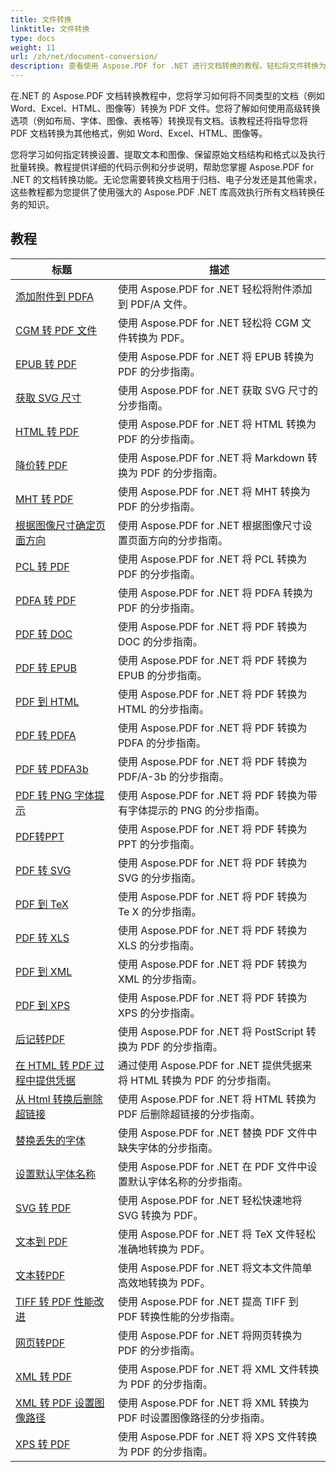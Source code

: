 ```yaml
---
title: 文件转换
linktitle: 文件转换
type: docs
weight: 11
url: /zh/net/document-conversion/
description: 查看使用 Aspose.PDF for .NET 进行文档转换的教程。轻松将文件转换为不同的格式。
---
```

在.NET 的 Aspose.PDF 文档转换教程中，您将学习如何将不同类型的文档（例如 Word、Excel、HTML、图像等）转换为 PDF 文件。您将了解如何使用高级转换选项（例如布局、字体、图像、表格等）转换现有文档。该教程还将指导您将 PDF 文档转换为其他格式，例如 Word、Excel、HTML、图像等。 

您将学习如何指定转换设置、提取文本和图像、保留原始文档结构和格式以及执行批量转换。教程提供详细的代码示例和分步说明，帮助您掌握 Aspose.PDF for .NET 的文档转换功能。无论您需要转换文档用于归档、电子分发还是其他需求，这些教程都为您提供了使用强大的 Aspose.PDF .NET 库高效执行所有文档转换任务的知识。

## 教程
| 标题 | 描述 |
| --- | --- | 
| [添加附件到 PDFA](./add-attachment-to-pdfa/) | 使用 Aspose.PDF for .NET 轻松将附件添加到 PDF/A 文件。 |  
| [CGM 转 PDF 文件](./cgm-to-pdf/) | 使用 Aspose.PDF for .NET 轻松将 CGM 文件转换为 PDF。 |  
| [EPUB 转 PDF](./epub-to-pdf/) | 使用 Aspose.PDF for .NET 将 EPUB 转换为 PDF 的分步指南。 |  
| [获取 SVG 尺寸](./get-svg-dimensions/) | 使用 Aspose.PDF for .NET 获取 SVG 尺寸的分步指南。 |  
| [HTML 转 PDF](./html-to-pdf/) | 使用 Aspose.PDF for .NET 将 HTML 转换为 PDF 的分步指南。 |  
| [降价转 PDF](./markdown-to-pdf/) | 使用 Aspose.PDF for .NET 将 Markdown 转换为 PDF 的分步指南。 |  
| [MHT 转 PDF](./mht-to-pdf/) | 使用 Aspose.PDF for .NET 将 MHT 转换为 PDF 的分步指南。 |  
| [根据图像尺寸确定页面方向](./page-orientation-according-image-dimensions/) | 使用 Aspose.PDF for .NET 根据图像尺寸设置页面方向的分步指南。 |  
| [PCL 转 PDF](./pcl-to-pdf/) | 使用 Aspose.PDF for .NET 将 PCL 转换为 PDF 的分步指南。 |  
| [PDFA 转 PDF](./pdfa-to-pdf/) | 使用 Aspose.PDF for .NET 将 PDFA 转换为 PDF 的分步指南。 |  
| [PDF 转 DOC](./pdf-to-doc/) | 使用 Aspose.PDF for .NET 将 PDF 转换为 DOC 的分步指南。  |  
| [PDF 转 EPUB](./pdf-to-epub/) | 使用 Aspose.PDF for .NET 将 PDF 转换为 EPUB 的分步指南。 |  
| [PDF 到 HTML](./pdf-to-html/) | 使用 Aspose.PDF for .NET 将 PDF 转换为 HTML 的分步指南。 |  
| [PDF 转 PDFA](./pdf-to-pdfa/) | 使用 Aspose.PDF for .NET 将 PDF 转换为 PDFA 的分步指南。 |  
| [PDF 转 PDFA3b](./pdf-to-pdfa3b/) | 使用 Aspose.PDF for .NET 将 PDF 转换为 PDF/A-3b 的分步指南。 |  
| [PDF 转 PNG 字体提示](./pdf-to-png-font-hinting/) | 使用 Aspose.PDF for .NET 将 PDF 转换为带有字体提示的 PNG 的分步指南。 |  
| [PDF转PPT](./pdf-to-ppt/) | 使用 Aspose.PDF for .NET 将 PDF 转换为 PPT 的分步指南。 |  
| [PDF 转 SVG](./pdf-to-svg/) | 使用 Aspose.PDF for .NET 将 PDF 转换为 SVG 的分步指南。 |  
| [PDF 到 TeX](./pdf-to-tex/) | 使用 Aspose.PDF for .NET 将 PDF 转换为 Te X 的分步指南。 |  
| [PDF 转 XLS](./pdf-to-xls/) | 使用 Aspose.PDF for .NET 将 PDF 转换为 XLS 的分步指南。 |  
| [PDF 到 XML](./pdf-to-xml/) | 使用 Aspose.PDF for .NET 将 PDF 转换为 XML 的分步指南。 |  
| [PDF 到 XPS](./pdf-to-xps/) | 使用 Aspose.PDF for .NET 将 PDF 转换为 XPS 的分步指南。 |  
| [后记转PDF](./postscript-to-pdf/) | 使用 Aspose.PDF for .NET 将 PostScript 转换为 PDF 的分步指南。 |  
| [在 HTML 转 PDF 过程中提供凭据](./provide-credentials-during-html-to-pdf/) | 通过使用 Aspose.PDF for .NET 提供凭据来将 HTML 转换为 PDF 的分步指南。 |  
| [从 Html 转换后删除超链接](./remove-hyperlinks-after-converting-from-html/) | 使用 Aspose.PDF for .NET 将 HTML 转换为 PDF 后删除超链接的分步指南。 |  
| [替换丢失的字体](./replace-missing-fonts/) | 使用 Aspose.PDF for .NET 替换 PDF 文件中缺失字体的分步指南。 |  
| [设置默认字体名称](./set-default-font-name/) | 使用 Aspose.PDF for .NET 在 PDF 文件中设置默认字体名称的分步指南。 |  
| [SVG 转 PDF](./svg-to-pdf/) | 使用 Aspose.PDF for .NET 轻松快速地将 SVG 转换为 PDF。 |  
| [文本到 PDF](./tex-to-pdf/) | 使用 Aspose.PDF for .NET 将 TeX 文件轻松准确地转换为 PDF。 |  
| [文本转PDF](./text-to-pdf/) | 使用 Aspose.PDF for .NET 将文本文件简单高效地转换为 PDF。 |  
| [TIFF 转 PDF 性能改进](./tiff-to-pdf-performance-improvement/) | 使用 Aspose.PDF for .NET 提高 TIFF 到 PDF 转换性能的分步指南。 |  
| [网页转PDF](./web-page-to-pdf/) | 使用 Aspose.PDF for .NET 将网页转换为 PDF 的分步指南。 |  
| [XML 转 PDF](./xml-to-pdf/) | 使用 Aspose.PDF for .NET 将 XML 文件转换为 PDF 的分步指南。 |  
| [XML 转 PDF 设置图像路径](./xml-to-pdfset-image-path/) | 使用 Aspose.PDF for .NET 将 XML 转换为 PDF 时设置图像路径的分步指南。 |  
| [XPS 转 PDF](./xps-to-pdf/) | 使用 Aspose.PDF for .NET 将 XPS 文件转换为 PDF 的分步指南。 |  
